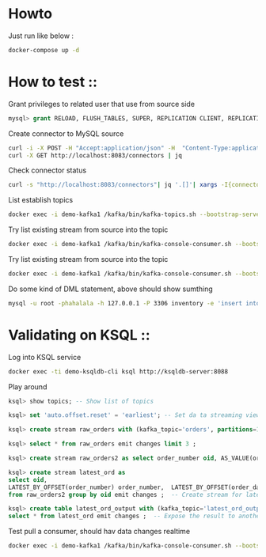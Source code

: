# Howto

Just run like below :
```sh
docker-compose up -d
```

# How to test ::

Grant privileges to related user that use from source side
```sql
mysql> grant RELOAD, FLUSH_TABLES, SUPER, REPLICATION CLIENT, REPLICATION SLAVE  on *.* to mysqluser ; commit;
```

Create connector to MySQL source
```sh
curl -i -X POST -H "Accept:application/json" -H  "Content-Type:application/json" http://localhost:8083/connectors/ -d @source.mysql.orders.json
curl -X GET http://localhost:8083/connectors | jq
```

Check connector status 
```sh
curl -s "http://localhost:8083/connectors"| jq '.[]'| xargs -I{connector_name} curl -s "http://localhost:8083/connectors/"{connector_name}"/status"| jq -c -M '[.name,.connector.state,.tasks[].state]|join(":|:")'
```

List establish topics
```sh
docker exec -i demo-kafka1 /kafka/bin/kafka-topics.sh --bootstrap-server broker:9092 --list
```

Try list existing stream from source into the topic
```sh
docker exec -i demo-kafka1 /kafka/bin/kafka-console-consumer.sh --bootstrap-server broker:9092 --topic orders --property schema.registry.url=http://localhost:8081  --from-beginning 
```


Try list existing stream from source into the topic
```sh
docker exec -i demo-kafka1 /kafka/bin/kafka-console-consumer.sh --bootstrap-server broker:9092 --topic orders --property schema.registry.url=http://localhost:8081  --from-beginning 
```

Do some kind of DML statement, above should show sumthing
```sh
mysql -u root -phahalala -h 127.0.0.1 -P 3306 inventory -e 'insert into orders values (default, current_timestamp(), 1001, 1,102);'
```


# Validating on KSQL ::

Log into KSQL service
```sh
docker exec -ti demo-ksqldb-cli ksql http://ksqldb-server:8088
```

Play around
```sql
ksql> show topics; -- Show list of topics

ksql> set 'auto.offset.reset' = 'earliest'; -- Set da ta streaming viewable since day 1

ksql> create stream raw_orders with (kafka_topic='orders', partitions=1, value_format='avro');  -- Replicate streaming topic into a stream event

ksql> select * from raw_orders emit changes limit 3 ;

ksql> create stream raw_orders2 as select order_number oid, AS_VALUE(order_number) order_number,  order_date, purchaser, quantity, product_id from raw_orders a emit changes ;

ksql> create stream latest_ord as
select oid,
LATEST_BY_OFFSET(order_number) order_number,  LATEST_BY_OFFSET(order_date) order_date, LATEST_BY_OFFSET(purchaser) purchaser, LATEST_BY_OFFSET(quantity) quantity, LATEST_BY_OFFSET(product_id) product_id
from raw_orders2 group by oid emit changes ;  -- Create stream for latest value changes

ksql> create table latest_ord_output with (kafka_topic='latest_ord_output', partitions=1, value_format='json') as
select * from latest_ord emit changes ;  -- Expose the result to another topic for consumer side

```

Test pull a consumer, should hav data changes realtime
```sh
docker exec -i demo-kafka1 /kafka/bin/kafka-console-consumer.sh --bootstrap-server broker:9092     --topic latest_ord_output --property schema.registry.url=http://localhost:8081  --from-beginning
```
